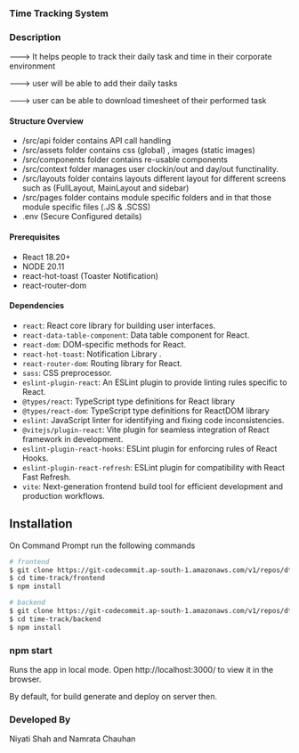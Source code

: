 ### Time Tracking System




### Description

---> It helps people to track their daily task and time in their corporate environment

---> user will be able to add their daily tasks

---> user can be able to download timesheet of their performed task

#### Structure Overview

- /src/api folder contains API call handling
- /src/assets folder contains css (global) , images (static images)
- /src/components folder contains re-usable components
- /src/context folder manages user clockin/out and day/out functinality.
- /src/layouts folder contains layouts different layout for different screens such as (FullLayout, MainLayout and sidebar)
- /src/pages folder contains module specific folders and in that those module specific files (.JS & .SCSS)
- .env (Secure Configured details)

#### Prerequisites

- React 18.20+
- NODE 20.11
- react-hot-toast (Toaster Notification)
- react-router-dom

#### Dependencies


- `react`: React core library for building user interfaces.
- `react-data-table-component`: Data table component for React.
- `react-dom`: DOM-specific methods for React.
- `react-hot-toast`: Notification Library .
- `react-router-dom`: Routing library for React.
- `sass`: CSS preprocessor.
- `eslint-plugin-react`: An ESLint plugin to provide linting rules specific to React.
- `@types/react`: TypeScript type definitions for React library
- `@types/react-dom`: TypeScript type definitions for ReactDOM library
- `eslint`: JavaScript linter for identifying and fixing code inconsistencies.
- `@vitejs/plugin-react`: Vite plugin for seamless integration of React framework in development.
- `eslint-plugin-react-hooks`: ESLint plugin for enforcing rules of React Hooks.
- `eslint-plugin-react-refresh`: ESLint plugin for compatibility with React Fast Refresh.
- `vite`: Next-generation frontend build tool for efficient development and production workflows.

## Installation

On Command Prompt run the following commands

```sh
# frontend
$ git clone https://git-codecommit.ap-south-1.amazonaws.com/v1/repos/dtn-lms-admin-panel
$ cd time-track/frontend
$ npm install
```

```sh
# backend
$ git clone https://git-codecommit.ap-south-1.amazonaws.com/v1/repos/dtn-lms-admin-panel
$ cd time-track/backend
$ npm install
```

### npm start

Runs the app in local mode. Open http://localhost:3000/ to view it in the browser.

By default, for build generate and deploy on server then.

### Developed By

Niyati Shah and Namrata Chauhan
